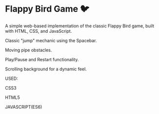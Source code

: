 # Flappy Bird Game 🐦

A simple web-based implementation of the classic Flappy Bird game, built with HTML, CSS, and JavaScript.

Classic "jump" mechanic using the Spacebar.

Moving pipe obstacles.

Play/Pause and Restart functionality.

Scrolling background for a dynamic feel.

USED:

CSS3

HTML5

JAVASCRIPT(ES6)
